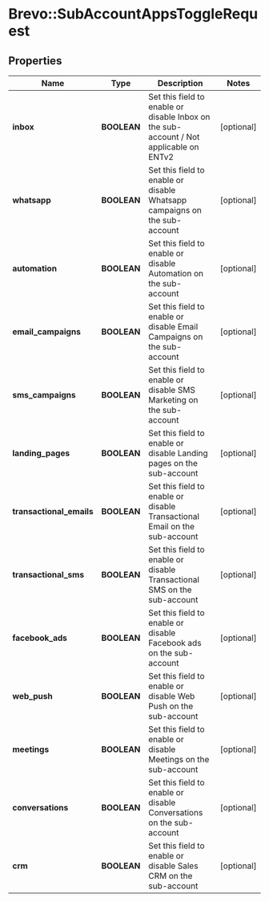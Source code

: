 # Brevo::SubAccountAppsToggleRequest

## Properties
Name | Type | Description | Notes
------------ | ------------- | ------------- | -------------
**inbox** | **BOOLEAN** | Set this field to enable or disable Inbox on the sub-account / Not applicable on ENTv2 | [optional] 
**whatsapp** | **BOOLEAN** | Set this field to enable or disable Whatsapp campaigns on the sub-account | [optional] 
**automation** | **BOOLEAN** | Set this field to enable or disable Automation on the sub-account | [optional] 
**email_campaigns** | **BOOLEAN** | Set this field to enable or disable Email Campaigns on the sub-account | [optional] 
**sms_campaigns** | **BOOLEAN** | Set this field to enable or disable SMS Marketing on the sub-account | [optional] 
**landing_pages** | **BOOLEAN** | Set this field to enable or disable Landing pages on the sub-account | [optional] 
**transactional_emails** | **BOOLEAN** | Set this field to enable or disable Transactional Email on the sub-account | [optional] 
**transactional_sms** | **BOOLEAN** | Set this field to enable or disable Transactional SMS on the sub-account | [optional] 
**facebook_ads** | **BOOLEAN** | Set this field to enable or disable Facebook ads on the sub-account | [optional] 
**web_push** | **BOOLEAN** | Set this field to enable or disable Web Push on the sub-account | [optional] 
**meetings** | **BOOLEAN** | Set this field to enable or disable Meetings on the sub-account | [optional] 
**conversations** | **BOOLEAN** | Set this field to enable or disable Conversations on the sub-account | [optional] 
**crm** | **BOOLEAN** | Set this field to enable or disable Sales CRM on the sub-account | [optional] 


